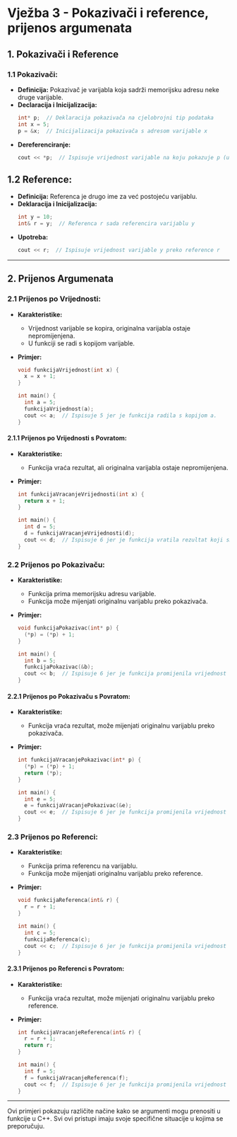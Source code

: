 # Vježba 3 - Pokazivači i reference, prijenos argumenata

## **1. Pokazivači i Reference**

### **1.1 Pokazivači:**
   - **Definicija:** Pokazivač je varijabla koja sadrži memorijsku adresu neke druge varijable.
   - **Declaracija i Inicijalizacija:**
     ```cpp
     int* p;  // Deklaracija pokazivača na cjelobrojni tip podataka
     int x = 5;
     p = &x;  // Inicijalizacija pokazivača s adresom varijable x
     ```
   - **Dereferenciranje:**
     ```cpp
     cout << *p;  // Ispisuje vrijednost varijable na koju pokazuje p (u ovom slučaju, 5)
     ```

## **1.2 Reference:**
   - **Definicija:** Referenca je drugo ime za već postojeću varijablu.
   - **Deklaracija i Inicijalizacija:**
     ```cpp
     int y = 10;
     int& r = y;  // Referenca r sada referencira varijablu y
     ```
   - **Upotreba:**
     ```cpp
     cout << r;  // Ispisuje vrijednost varijable y preko reference r
     ```

---

## **2. Prijenos Argumenata**

### **2.1 Prijenos po Vrijednosti:**
   - **Karakteristike:**
     - Vrijednost varijable se kopira, originalna varijabla ostaje nepromijenjena.
     - U funkciji se radi s kopijom varijable.

   - **Primjer:**
     ```cpp
     void funkcijaVrijednost(int x) {
       x = x + 1;
     }

     int main() {
       int a = 5;
       funkcijaVrijednost(a);
       cout << a;  // Ispisuje 5 jer je funkcija radila s kopijom a.
     }
     ```

#### **2.1.1 Prijenos po Vrijednosti s Povratom:**
   - **Karakteristike:**
     - Funkcija vraća rezultat, ali originalna varijabla ostaje nepromijenjena.

   - **Primjer:**
     ```cpp
     int funkcijaVracanjeVrijednosti(int x) {
       return x + 1;
     }

     int main() {
       int d = 5;
       d = funkcijaVracanjeVrijednosti(d);
       cout << d;  // Ispisuje 6 jer je funkcija vratila rezultat koji smo dodijelili varijabli d.
     }
     ```

### **2.2 Prijenos po Pokazivaču:**
   - **Karakteristike:**
     - Funkcija prima memorijsku adresu varijable.
     - Funkcija može mijenjati originalnu varijablu preko pokazivača.

   - **Primjer:**
     ```cpp
     void funkcijaPokazivac(int* p) {
       (*p) = (*p) + 1;
     }

     int main() {
       int b = 5;
       funkcijaPokazivac(&b);
       cout << b;  // Ispisuje 6 jer je funkcija promijenila vrijednost varijable b.
     }
     ```


#### **2.2.1 Prijenos po Pokazivaču s Povratom:**
   - **Karakteristike:**
     - Funkcija vraća rezultat, može mijenjati originalnu varijablu preko pokazivača.

   - **Primjer:**
     ```cpp
     int funkcijaVracanjePokazivac(int* p) {
       (*p) = (*p) + 1;
       return (*p);
     }

     int main() {
       int e = 5;
       e = funkcijaVracanjePokazivac(&e);
       cout << e;  // Ispisuje 6 jer je funkcija promijenila vrijednost varijable e i vratila rezultat.
     }
     ```


### **2.3 Prijenos po Referenci:**
   - **Karakteristike:**
     - Funkcija prima referencu na varijablu.
     - Funkcija može mijenjati originalnu varijablu preko reference.

   - **Primjer:**
     ```cpp
     void funkcijaReferenca(int& r) {
       r = r + 1;
     }

     int main() {
       int c = 5;
       funkcijaReferenca(c);
       cout << c;  // Ispisuje 6 jer je funkcija promijenila vrijednost varijable c.
     }
     ```

#### **2.3.1 Prijenos po Referenci s Povratom:**
   - **Karakteristike:**
     - Funkcija vraća rezultat, može mijenjati originalnu varijablu preko reference.

   - **Primjer:**
     ```cpp
     int funkcijaVracanjeReferenca(int& r) {
       r = r + 1;
       return r;
     }

     int main() {
       int f = 5;
       f = funkcijaVracanjeReferenca(f);
       cout << f;  // Ispisuje 6 jer je funkcija promijenila vrijednost varijable f i vratila rezultat.
     }
     ```

---

Ovi primjeri pokazuju različite načine kako se argumenti mogu prenositi u funkcije u C++. Svi ovi pristupi imaju svoje specifične situacije u kojima se preporučuju.
